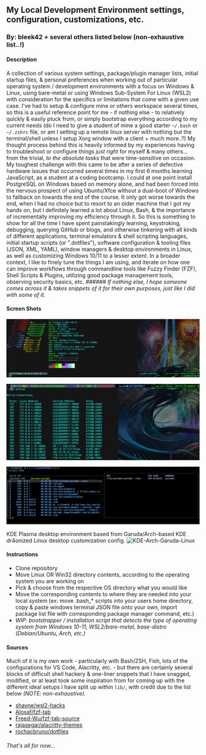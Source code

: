 ## My Local Development Environment settings, configuration, customizations, etc.
### By: bleek42 + several others listed below (non-exhaustive list..!)

#### Description

A collection of various system settings, package/plugin manager lists, initial startup files, & personal preferences when working out of particular operating system / development environments with a focus on Windows & Linux, using bare-metal or using Windows Sub-System For Linux (WSL2) with consideration for the specifics or limitations that come with a given use case. I've had to setup & configure mine or others workspace several times, so this is a useful reference point for me - if nothing else - to relatively quickly & easily pluck from, or simply bootstrap everything according to my current needs (do I need to give a student of mine a good starter `~/.bash` or `~/.zshrc` file, or am I setting up a remote linux server with nothing but the terminal/shell unless I setup Xorg window with a client + much more..?) My thought process behind this is heavily informed by my experiences having to troubleshoot or configure things *just right* for myself & many others... from the trivial, *to the absolute tasks* that were time-sensitive on occasion.
My toughest challenge with this came to be after a series of defective hardware issues that occurred several times in my first 6 months learning JavaScript, as a student at a coding bootcamp. I could at one point install PostgreSQL on Windows based on memory alone, and had been forced into the nervous prospect of using Ubuntu/Xfce without a dual-boot of Windows to fallback on towards the end of the course. It only got worse towards the end, when I had no choice but to resort to an older machine that I got my hands on, but I definitely learned a lot about Linux, Bash, & the importance of incrementally improving my efficiency through it.
So this is something to show for all the time I have spent painstakingly learning, keystroking, debugging, querying GitHub or blogs, and otherwise tinkering with all kinds of different applications, terminal emulators & shell scripting languages, initial startup scripts (or ".dotfiles"), software configuration & tooling files (JSON, XML, YAML), window managers & desktop environments in Linux, as well as customizing Windows 10/11 to a lesser extent. In a broader context, I like to finely tune the things I am using, and iterate on how one can improve workflows through commandline tools like Fuzzy Finder (FZF), Shell Scripts & Plugins, utilizing good package management tools, observing security basics, etc. 
_###### If nothing else, I hope someone comes across it & takes snippets of it for their own purposes, just like I did with some of it._

#### Screen Shots

![Git-Bash-MSYS2-MINGW64](/images/msys-git-bash-neofetch.png "Git-Bash, Windows w/ OhMyPosh & NeoFetch")

![Git-Bash-MSYS2-MINGW64)](/images/git-bash-netsat-alias.png "Git-Bash, Windows w/ NETSTAT alias, tcp ports")

![WSL2-Deb-Linux](/images/kali-zsh-fzf.png "WSL2/Kali-Linux ZSH Prompt w/ FZF, completions, kill + ps output")

KDE Plasma desktop environment based from Garuda/Arch-based KDE dr4onized Linux desktop customization config.
![KDE-Arch-Garuda-Linux](/images/ "Fish in Alacritty term, KDE Plasma desktop, Garuda/Arch linux")

#### Instructions

- Clone repository
- Move Linux OR Win32 directory contents, according to the operating system you are working on
- Pick & choose from the respective OS directory what you would like
- Move the corresponding contents to where they are needed into your local system (ex:  move .bash_* scripts into your users home directory, copy & paste windows terminal JSON file onto your own, import package list file with corresponding package manager command, etc.)
- *WIP: bootstrapper / installation script that detects the type of operating system from Windows 10-11, WSL2/bare-metal, base-distro (Debian/Ubuntu, Arch, etc.)* 

#### Sources

Much of it is my own work - particularly with Bash/ZSH, Fish, lots of the configurations for VS Code, Alacritty, etc. - but there are certainly several blocks of difficult shell hackery & one-liner snippets that I have snagged, modified, or at least took some inspiration from for coming up with the different ideal setups I have split up within `lib/`, with credit due to the list below _(NOTE: non-exhaustive)_.
- [shayne/wsl2-hacks](https://github.com/shayne/wsl2-hacks)
- [Aloxaf/fzf-tab](https://github.com/Aloxaf/fzf-tab)
- [Freed-Wu/fzf-tab-source](https://github.com/Freed-Wu/fzf-tab-source)
- [rajasegar/alacritty-themes](https://github.com/rajasegar/alacritty-themes)
- [rochacbruno/dotfiles](https://github.com/rochacbruno/dotfiles)

###### _That's all for now..._
